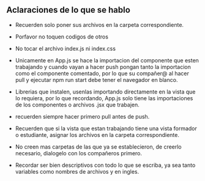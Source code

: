 ## Aclaraciones de lo que se hablo

- Recuerden solo poner sus archivos en la carpeta correspondiente.

- Porfavor no toquen codigos de otros

- No tocar el archivo index.js ni index.css

- Unicamente en App.js se hace la importacion del componente que esten trabajando y cuando vayan a hacer push pongan tanto la importacion como el componente comentado, por lo que su compañer@ al hacer pull y ejecutar npm run start debe tener el navegador en blanco.

- Librerias que instalen, usenlas importando directamente en la vista que lo requiera, por lo que recordando, App.js solo tiene las importaciones de los componentes o archivos .jsx que trabajen.

- recuerden siempre hacer primero pull antes de push.

- Recuerden que si la vista que estan trabajando tiene una vista formador o estudiante, asignar los archivos en la carpeta correspondiente.

- No creen mas carpetas de las que ya se establecieron, de creerlo necesario, dialogelo con los compañeros primero.

- Recordar ser bien descriptivos con todo lo que se escriba, ya sea tanto variables como nombres de archivos y en ingles.
